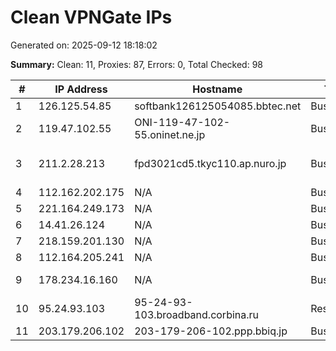 # Clean VPNGate IPs
Generated on: 2025-09-12 18:18:02

**Summary:** Clean: 11, Proxies: 87, Errors: 0, Total Checked: 98

| # | IP Address | Hostname | Type | Country | Provider |
|---|------------|----------|------|---------|----------|
| 1 | 126.125.54.85 | softbank126125054085.bbtec.net | Business | JP | SoftBank Corp. |
| 2 | 119.47.102.55 | ONI-119-47-102-55.oninet.ne.jp | Business | JP | OKAYAMA NETWORK INC. |
| 3 | 211.2.28.213 | fpd3021cd5.tkyc110.ap.nuro.jp | Business | JP | Sony Network Communications Inc. |
| 4 | 112.162.202.175 | N/A | Business | KR | Korea Telecom |
| 5 | 221.164.249.173 | N/A | Business | KR | Korea Telecom |
| 6 | 14.41.26.124 | N/A | Business | KR | Korea Telecom |
| 7 | 218.159.201.130 | N/A | Business | KR | Korea Telecom |
| 8 | 112.164.205.241 | N/A | Business | KR | Korea Telecom |
| 9 | 178.234.16.160 | N/A | Business | RU | PJSC Rostelecom |
| 10 | 95.24.93.103 | 95-24-93-103.broadband.corbina.ru | Residential | RU | PJSC "Vimpelcom" |
| 11 | 203.179.206.102 | 203-179-206-102.ppp.bbiq.jp | Business | JP | QTnet,Inc. |
